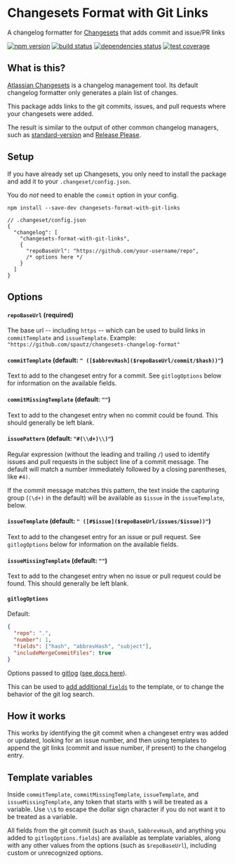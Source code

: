 # Changesets Format with Git Links

A changelog formatter for [Changesets](https://github.com/changesets/changesets) that adds commit and issue/PR links

[![npm version](https://img.shields.io/npm/v/changesets-format-with-git-links.svg)](https://www.npmjs.com/package/changesets-format-with-git-links)
[![build status](https://github.com/spautz/changesets-changelog-format/workflows/CI/badge.svg)](https://github.com/spautz/changesets-changelog-format/actions)
[![dependencies status](https://img.shields.io/librariesio/release/npm/changesets-format-with-git-links.svg)](https://libraries.io/github/spautz/changesets-format-with-git-links)
[![test coverage](https://img.shields.io/coveralls/github/spautz/changesets-changelog-format/main.svg)](https://coveralls.io/github/spautz/changesets-changelog-format?branch=main)

## What is this?

[Atlassian Changesets](https://github.com/changesets/changesets) is a changelog management tool. Its default changelog formatter only
generates a plain list of changes.

This package adds links to the git commits, issues, and pull requests where your changesets were added.

The result is similar to the output of other common changelog managers, such as [standard-version](https://github.com/conventional-changelog/standard-version/blob/master/CHANGELOG.md)
and [Release Please](https://github.com/googleapis/release-please/blob/main/CHANGELOG.md).

## Setup

If you have already set up Changesets, you only need to install the package and add it to your `.changeset/config.json`.

You do _not_ need to enable the `commit` option in your config.

```shell
npm install --save-dev changesets-format-with-git-links
```

```
// .changeset/config.json
{
  "changelog": [
    "changesets-format-with-git-links",
    {
      "repoBaseUrl": "https://github.com/your-username/repo",
      /* options here */
    }
  ]
}
```

## Options

#### `repoBaseUrl` (required)

The base url -- including `https` -- which can be used to build links in `commitTemplate` and `issueTemplate`. Example: `"https://github.com/spautz/changesets-changelog-format"`

#### `commitTemplate` (default: `" ([$abbrevHash]($repoBaseUrl/commit/$hash))"`)

Text to add to the changeset entry for a commit. See `gitlogOptions` below for information on the available fields.

#### `commitMissingTemplate` (default: `""`)

Text to add to the changeset entry when no commit could be found. This should generally be left blank.

#### `issuePattern` (default: `"#(\\d+)\\)"`)

Regular expression (without the leading and trailing `/`) used to identify issues and pull requests in the subject line of a commit message.
The default will match a number immediately followed by a closing parentheses, like `#4)`.

If the commit message matches this pattern, the text inside the capturing group (`(\d+)` in the default) will be available as `$issue` in the `issueTemplate`, below.

#### `issueTemplate` (default: `" ([#$issue]($repoBaseUrl/issues/$issue))"`)

Text to add to the changeset entry for an issue or pull request. See `gitlogOptions` below for information on the available fields.

#### `issueMissingTemplate` (default: `""`)

Text to add to the changeset entry when no issue or pull request could be found. This should generally be left blank.

#### `gitlogOptions`

Default:

```json
{
  "repo": ".",
  "number": 1,
  "fields": ["hash", "abbrevHash", "subject"],
  "includeMergeCommitFiles": true
}
```

Options passed to [gitlog](https://github.com/domharrington/node-gitlog) ([see docs here](https://github.com/domharrington/node-gitlog#options)).

This can be used to [add additional `fields`](https://github.com/domharrington/node-gitlog#user-content-optional-fields) to the template, or to change the
behavior of the git log search.

## How it works

This works by identifying the git commit when a changeset entry was added or updated, looking for an issue number,
and then using templates to append the git links (commit and issue number, if present) to the changelog entry.

## Template variables

Inside `commitTemplate`, `commitMissingTemplate`, `issueTemplate`, and `issueMissingTemplate`, any token that starts with `$` will be treated
as a variable. Use `\\$` to escape the dollar sign character if you do not want it to be treated as a variable.

All fields from the git commit (such as `$hash`, `$abbrevHash`, and anything you added to `gitlogOptions.fields`) are available
as template variables, along with any other values from the options (such as `$repoBaseUrl`), including custom or unrecognized options.
